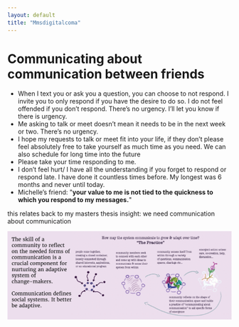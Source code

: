 ```yaml
---
layout: default
title: "Mmsdigitalcoma"
---
```


# Communicating about communication between friends

- When I text you or ask you a question, you can choose to not respond. I invite you to only respond if you have the desire to do so. I do not feel offended if you don’t respond. There’s no urgency. I’ll let you know if there is urgency.
- Me asking to talk or meet doesn’t mean it needs to be in the next week or two. There’s no urgency. 
- I hope my requests to talk or meet fit into your life, if they don’t please feel absolutely free to take yourself as much time as you need. We can also schedule for long time into the future
- Please take your time responding to me. 
- I don’t feel hurt/ I have all the understanding if you forget to respond or respond late. I have done it countless times before. My longest was 6 months and never until today. 
- Michelle’s friend:  "**your value to me is not tied to the quickness to which you respond to my messages.**" 

this relates back to my masters thesis insight: we need communication about communication 

![MESH-CAP_summary-graphics-HIGH-RES-01](media/MESH-CAP_summary-graphics-HIGH-RES-01.png)